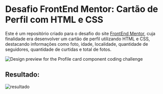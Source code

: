 # Desafio FrontEnd Mentor: Cartão de Perfil com HTML e CSS

Este é um repositório criado para o desafio do site [FrontEnd Mentor](https://www.frontendmentor.io/), cuja finalidade era desenvolver um cartão de perfil utilizando HTML e CSS, destacando informações como foto, idade, localidade, quantidade de seguidores, quantidade de curtidas e total de fotos.

![Design preview for the Profile card component coding challenge](./design/desktop-preview.jpg)

## Resultado:
![resultado](https://github.com/lluanagabrieli/cartao-perfil/assets/85240091/e07bea15-d930-4043-9e94-0470b6a61fca)
